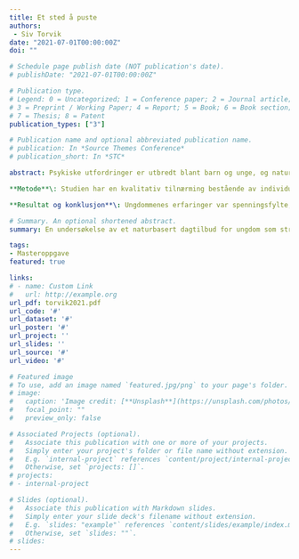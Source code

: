 ```yaml
---
title: Et sted å puste
authors:
 - Siv Torvik
date: "2021-07-01T00:00:00Z"
doi: ""

# Schedule page publish date (NOT publication's date).
# publishDate: "2021-07-01T00:00:00Z"

# Publication type.
# Legend: 0 = Uncategorized; 1 = Conference paper; 2 = Journal article;
# 3 = Preprint / Working Paper; 4 = Report; 5 = Book; 6 = Book section;
# 7 = Thesis; 8 = Patent
publication_types: ["3"]

# Publication name and optional abbreviated publication name.
# publication: In *Source Themes Conference*
# publication_short: In *STC*

abstract: Psykiske utfordringer er utbredt blant barn og unge, og naturbaserte tilnærminger til helsefremming, psykisk helsearbeid og behandling virker lovende. Det er likevel foreløpig begrenset med forskning innen dette feltet i Norge og i Norden. Denne studien undersøker erfaringer med utendørsterapi som et dagtilbud i spesialisthelsetjenesten, hvor ungdommers og terapeuters erfaring med gruppetilbudet ”Basecamp” ved Sørlandet sykehus utforskes. Hensikten med studien er å øke kunnskapen om utendørsterapi som behandlingstilbud til ungdom med psykiske utfordringer. Forskningsspørsmålene er "Hva foregår på Basecamp? Hvilke forventninger til, erfaringer med og tanker om Basecamp har ungdommer og terapeuter i Basecamp?"

**Metode**\: Studien har en kvalitativ tilnærming bestående av individuelle intervju med fem ungdommer, et fokusgruppeintervju med tre terapeuter samt en hospiteringsperiode som inkluderte besøk på fem Basecamp-samlinger. Tematisk analyse ble brukt i analysen av datamaterialet.

**Resultat og konklusjon**\: Ungdommenes erfaringer var spenningsfylte, det var både krevende og givende å delta på Basecamp. Det som var viktig for dem i terapien var opphold i naturen, sosiale relasjoner, å gjøre noe annet enn det vanlige, muligheten til å bestemme grad av deltakelse selv og at utfordringene virket overkommelige. Terapeutene syntes relasjonen til ungdommene ble bedre når terapien foregikk utendørs. De opplevde at naturen ga gode forutsetninger for økt tilstedeværelse, mestringstro og sosial læring, og at det friske og gode ble fremtredende i naturen, noe de benyttet i arbeidet med å fremme god psykisk helse. Opphold i naturen kan ha en gjenoppbyggende effekt på den psykiske helsen. I denne studien understrekes betydningen av systematisk bruk av naturen i en terapisammenheng.

# Summary. An optional shortened abstract.
summary: En undersøkelse av et naturbasert dagtilbud for ungdom som strever.

tags:
- Masteroppgave
featured: true

links:
# - name: Custom Link
#   url: http://example.org
url_pdf: torvik2021.pdf
url_code: '#'
url_dataset: '#'
url_poster: '#'
url_project: ''
url_slides: ''
url_source: '#'
url_video: '#'

# Featured image
# To use, add an image named `featured.jpg/png` to your page's folder. 
# image:
#   caption: 'Image credit: [**Unsplash**](https://unsplash.com/photos/pLCdAaMFLTE)'
#   focal_point: ""
#   preview_only: false

# Associated Projects (optional).
#   Associate this publication with one or more of your projects.
#   Simply enter your project's folder or file name without extension.
#   E.g. `internal-project` references `content/project/internal-project/index.md`.
#   Otherwise, set `projects: []`.
# projects:
# - internal-project

# Slides (optional).
#   Associate this publication with Markdown slides.
#   Simply enter your slide deck's filename without extension.
#   E.g. `slides: "example"` references `content/slides/example/index.md`.
#   Otherwise, set `slides: ""`.
# slides:
---
```


<!-- {{% callout note %}}
Click the *Cite* button above to demo the feature to enable visitors to import publication metadata into their reference management software.
{{% /callout %}}

Supplementary notes can be added here, including [code and math](https://sourcethemes.com/academic/docs/writing-markdown-latex/). -->
